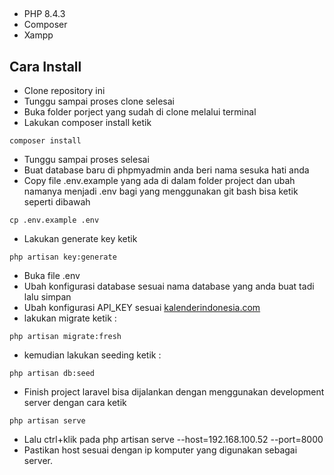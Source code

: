 ##
- PHP 8.4.3
- Composer
- Xampp

## Cara Install
- Clone repository ini
- Tunggu sampai proses clone selesai
- Buka folder porject yang sudah di clone melalui terminal
- Lakukan composer install ketik
```terminal
composer install
```
- Tunggu sampai proses selesai
- Buat database baru di phpmyadmin anda beri nama sesuka hati anda
- Copy file .env.example yang ada di dalam folder project dan ubah namanya menjadi .env
bagi yang menggunakan git bash bisa ketik seperti dibawah
```terminal
cp .env.example .env
```
- Lakukan generate key ketik 
```terminal
php artisan key:generate
```
- Buka file .env
- Ubah konfigurasi database sesuai nama database yang anda buat tadi lalu simpan
- Ubah konfigurasi API_KEY sesuai <a href="kalenderindonesia.com">kalenderindonesia.com</a>
- lakukan migrate ketik :
```terminal
php artisan migrate:fresh
```
- kemudian lakukan seeding ketik :
```terminal
php artisan db:seed
```
- Finish project laravel bisa dijalankan dengan menggunakan development server dengan cara ketik
```terminal
php artisan serve
```
- Lalu ctrl+klik pada php artisan serve --host=192.168.100.52 --port=8000
- Pastikan host sesuai dengan ip komputer yang digunakan sebagai server.